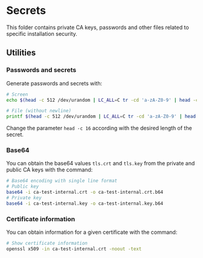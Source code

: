 # Secrets

This folder contains private CA keys, passwords and other files related to specific installation security.

## Utilities

### Passwords and secrets

Generate passwords and secrets with:

```bash
# Screen
echo $(head -c 512 /dev/urandom | LC_ALL=C tr -cd 'a-zA-Z0-9' | head -c 16)

# File (without newline)
printf $(head -c 512 /dev/urandom | LC_ALL=C tr -cd 'a-zA-Z0-9' | head -c 16) > admin-password
```

Change the parameter `head -c 16` according with the desired length of the secret.

### Base64

You can obtain the base64 values `tls.crt` and `tls.key` from the private and public CA keys with the command:

```bash
# Base64 encoding with single line format
# Public key
base64 -i ca-test-internal.crt -o ca-test-internal.crt.b64
# Private key
base64 -i ca-test-internal.key -o ca-test-internal.key.b64
```

### Certificate information

You can obtain information for a given certificate with the command:

```bash
# Show certificate information
openssl x509 -in ca-test-internal.crt -noout -text
```
